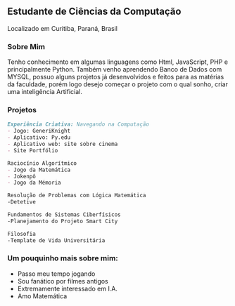 ## Estudante de Ciências da Computação
Localizado em Curitiba, Paraná, Brasil

### Sobre Mim
Tenho conhecimento em algumas linguagens como Html, JavaScript, PHP e principalmente Python.
Também venho aprendendo Banco de Dados com MYSQL, possuo alguns projetos já desenvolvidos e feitos para as matérias da faculdade, porém logo desejo começar o projeto com o qual sonho, criar 
uma inteligência Artificial.

### Projetos
```markdown
Experiência Criativa: Navegando na Computação
- Jogo: GeneriKnight
- Aplicativo: Py.edu
- Aplicativo web: site sobre cinema
- Site Portfólio

Raciocínio Algorítmico
- Jogo da Matemática
- Jokenpô
- Jogo da Mémoria

Resolução de Problemas com Lógica Matemática
-Detetive

Fundamentos de Sistemas Ciberfísicos
-Planejamento do Projeto Smart City

Filosofia
-Template de Vida Universitária
```

### Um pouquinho mais sobre mim:
- Passo meu tempo jogando
- Sou fanático por filmes antigos
- Extremamente interessado em I.A.
- Amo Matemática
